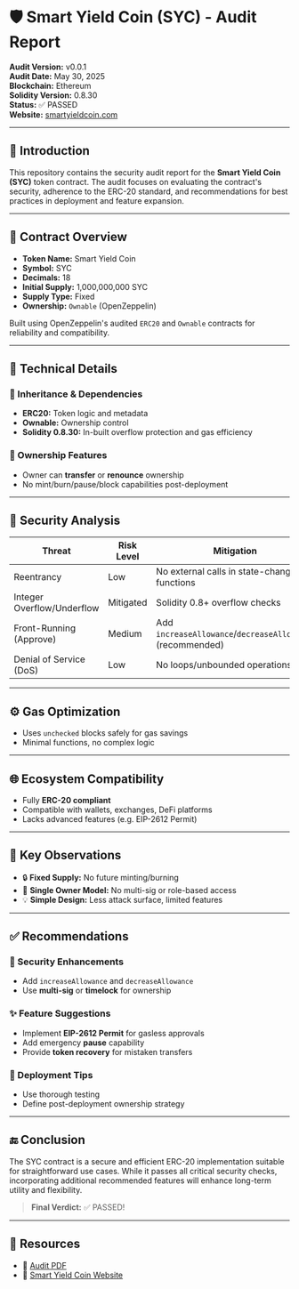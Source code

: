 # 🛡️ Smart Yield Coin (SYC) - Audit Report

**Audit Version:** v0.0.1  
**Audit Date:** May 30, 2025  
**Blockchain:** Ethereum  
**Solidity Version:** 0.8.30  
**Status:** ✅ PASSED  
**Website:** [smartyieldcoin.com](http://www.smartyieldcoin.com)

---

## 📘 Introduction

This repository contains the security audit report for the **Smart Yield Coin (SYC)** token contract. The audit focuses on evaluating the contract's security, adherence to the ERC-20 standard, and recommendations for best practices in deployment and feature expansion.

---

## 📄 Contract Overview

- **Token Name:** Smart Yield Coin  
- **Symbol:** SYC  
- **Decimals:** 18  
- **Initial Supply:** 1,000,000,000 SYC  
- **Supply Type:** Fixed  
- **Ownership:** `Ownable` (OpenZeppelin)

Built using OpenZeppelin's audited `ERC20` and `Ownable` contracts for reliability and compatibility.

---

## 🧱 Technical Details

### 🔗 Inheritance & Dependencies

- **ERC20:** Token logic and metadata
- **Ownable:** Ownership control
- **Solidity 0.8.30:** In-built overflow protection and gas efficiency

### 🔐 Ownership Features

- Owner can **transfer** or **renounce** ownership
- No mint/burn/pause/block capabilities post-deployment

---

## 🧪 Security Analysis

| Threat                        | Risk Level | Mitigation |
|------------------------------|------------|------------|
| Reentrancy                   | Low        | No external calls in state-changing functions |
| Integer Overflow/Underflow   | Mitigated  | Solidity 0.8+ overflow checks |
| Front-Running (Approve)      | Medium     | Add `increaseAllowance`/`decreaseAllowance` (recommended) |
| Denial of Service (DoS)      | Low        | No loops/unbounded operations |

---

## ⚙️ Gas Optimization

- Uses `unchecked` blocks safely for gas savings
- Minimal functions, no complex logic

---

## 🌐 Ecosystem Compatibility

- Fully **ERC-20 compliant**
- Compatible with wallets, exchanges, DeFi platforms
- Lacks advanced features (e.g. EIP-2612 Permit)

---

## 📌 Key Observations

- 🔒 **Fixed Supply:** No future minting/burning
- 👤 **Single Owner Model:** No multi-sig or role-based access
- 💡 **Simple Design:** Less attack surface, limited features

---

## ✅ Recommendations

### 🔐 Security Enhancements

- Add `increaseAllowance` and `decreaseAllowance`
- Use **multi-sig** or **timelock** for ownership

### ✨ Feature Suggestions

- Implement **EIP-2612 Permit** for gasless approvals
- Add emergency **pause** capability
- Provide **token recovery** for mistaken transfers

### 🚀 Deployment Tips

- Use thorough testing
- Define post-deployment ownership strategy

---

## 🔚 Conclusion

The SYC contract is a secure and efficient ERC-20 implementation suitable for straightforward use cases. While it passes all critical security checks, incorporating additional recommended features will enhance long-term utility and flexibility.

> **Final Verdict:** ✅ PASSED!

---

## 📎 Resources

- 📄 [Audit PDF](./syc-token-audit.pdf)
- 🔗 [Smart Yield Coin Website](http://www.smartyieldcoin.com)

